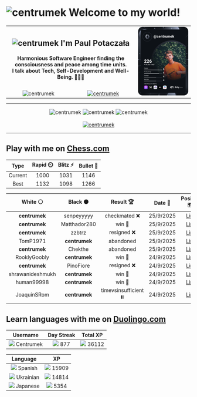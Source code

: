 <h1>
  <img
    src="https://emojis.slackmojis.com/emojis/images/1531849430/4246/blob-sunglasses.gif"
    width="30"
    alt="centrumek"
  />
  Welcome to my world!
</h1>

<table>
  <tbody>
    <tr>
      <td align="center" width="70%" colspan="2">
        <h2>
          <img
            src="https://raw.githubusercontent.com/MartinHeinz/MartinHeinz/master/wave.gif"
            width="30px"
            alt="centrumek"
          />
          I'm Paul Potaczała
        </h2>
        <h4>
          Harmonious Software Engineer finding the consciousness and peace among time units.
          <br/>
          I talk about Tech, Self-Development and Well-Being. 🌿🧘🚀
        </h4>
      </td>
      <td width="30%" rowspan="2">
        <a href="https://app.daily.dev/centrumek">
          <img
            src="./devcard.svg"
            alt="centrumek"
          />
        </a>
      </td>
    </tr>
    <tr align="center">
      <td>
        <img
          src="https://komarev.com/ghpvc/?username=centrumek&label=visitors&color=0e75b6&style=flat"
          alt="centrumek"
        >
      </td>
      <td>
        <a href="https://stackoverflow.com/users/14496012/centrumek">
          <img
            src="https://stackoverflow.com/users/flair/14496012.png?theme=dark"
            alt="centrumek"
          >
        </a>
      </td>
    </tr>
  </tbody>
</table>

---
<div align="center">
  <img 
    src="https://github-readme-stats.vercel.app/api?username=centrumek&show_icons=true&count_private=true&theme=dark&hide_border=true&hide=issues,contribs&bg_color=00000000"
    alt="centrumek"
  />
  <img
    src="https://github-readme-stats.vercel.app/api/top-langs/?username=centrumek&layout=compact&hide_border=true&theme=dark&bg_color=00000000&langs_count=6&exclude_repo=air-statistic-app"
    alt="centrumek"
  />
  <img 
    src="https://github-readme-streak-stats.herokuapp.com?user=centrumek&theme=dark&hide_border=true&background=FFFFFF00"
    alt="centrumek"
  />
  <br/>
  <br/>
  <a href="https://www.buymeacoffee.com/centrumek">
    <img
      src="https://cdn.buymeacoffee.com/buttons/v2/default-orange.png"
      height="50"
      width="210"
      alt="centrumek"
    />
  </a>
</div>

---

## Play with me on [Chess.com](https://www.chess.com/member/centrumek)

<div align="center">
<!--START_SECTION:chessStats-->
<!-- Automatically generated with https://github.com/Balastrong/chess-stats-action -->

| Type | Rapid ⏲️ | Blitz ⚡ | Bullet 🔫 |
|:---:|:---:|:---:|:---:|
| Current | 1000 | 1031 | 1146 |
| Best | 1132 | 1098 | 1266 |

| White ⚪ | Black ⚫ | Result 🏆 | Date 📅 | Position 🗺️ | Type 🕕 |
|:---:|:---:|:---:|:---:|:---:|:---:|
| **centrumek** | senpeyyyyy | checkmated ❌ | 25/9/2025 | <a href="http://www.ee.unb.ca/cgi-bin/tervo/fen.pl?select=1k5r/p4ppp/Ppp5/8/3r1Pn1/1P6/2Q1Kq1P/R1R5 w - - 2 28">Link</a> | Blitz |
| **centrumek** | Matthador280 | win 🥇 | 25/9/2025 | <a href="http://www.ee.unb.ca/cgi-bin/tervo/fen.pl?select=5Q1Q/3b1p1n/2p3pk/3p3p/3P1P2/6P1/3N3P/6K1 b - - 4 33">Link</a> | Blitz |
| **centrumek** | zzbtrz | resigned ❌ | 25/9/2025 | <a href="http://www.ee.unb.ca/cgi-bin/tervo/fen.pl?select=8/5p2/6p1/8/4k3/2p3P1/4K3/2r5 w - - 2 45">Link</a> | Blitz |
| TomP1971 | **centrumek** | abandoned  | 25/9/2025 | <a href="http://www.ee.unb.ca/cgi-bin/tervo/fen.pl?select=rn2k1r1/3b4/1p1p1R2/p2Pp1Np/4P2P/1P6/P2QB3/R5K1 b q - 0 23">Link</a> | Blitz |
| **centrumek** | Chekthe | abandoned  | 25/9/2025 | <a href="http://www.ee.unb.ca/cgi-bin/tervo/fen.pl?select=8/1p6/5p2/6p1/2k1Kp1p/2P2N1r/8/8 w - - 2 48">Link</a> | Blitz |
| RooklyGoobly | **centrumek** | win 🥇 | 24/9/2025 | <a href="http://www.ee.unb.ca/cgi-bin/tervo/fen.pl?select=8/8/8/2k5/1p5K/8/2pr4/4R3 w - - 0 56">Link</a> | Blitz |
| **centrumek** | PinoFiore | resigned ❌ | 24/9/2025 | <a href="http://www.ee.unb.ca/cgi-bin/tervo/fen.pl?select=8/2q1Kp2/8/8/8/5kp1/8/8 w - - 0 58">Link</a> | Blitz |
| shrawanideshmukh | **centrumek** | win 🥇 | 24/9/2025 | <a href="http://www.ee.unb.ca/cgi-bin/tervo/fen.pl?select=rnbqkbnr/pppppppp/8/8/8/8/PPPPPPPP/RNBQKBNR w KQkq - 0 1">Link</a> | Blitz |
| human99998 | **centrumek** | win 🥇 | 24/9/2025 | <a href="http://www.ee.unb.ca/cgi-bin/tervo/fen.pl?select=8/8/3R1p1b/1p1B2p1/3kP1Pp/5P1P/1r6/2r3K1 w - - 1 40">Link</a> | Blitz |
| JoaquinSRom | **centrumek** | timevsinsufficient ⏸️ | 24/9/2025 | <a href="http://www.ee.unb.ca/cgi-bin/tervo/fen.pl?select=8/8/2K1Q3/8/8/2k5/8/8 w - - 5 60">Link</a> | Blitz |

<!--END_SECTION:chessStats-->
</div>

## Learn languages with me on [Duolingo.com](https://www.duolingo.com/profile/Centrumek)

<div align="center">
<!--START_SECTION:duolingoStats-->
<!-- Automatically generated with https://github.com/centrumek/duolingo-readme-stats-->

| Username | Day Streak | Total XP |
|:---:|:---:|:---:|
| <img src="https://raw.githubusercontent.com/centrumek/duolingo-readme-stats/main/assets/duolingo.png" height="12"> Centrumek | <img src="https://raw.githubusercontent.com/centrumek/duolingo-readme-stats/main/assets/streakactive.svg" height="12"> 877 | <img src="https://raw.githubusercontent.com/centrumek/duolingo-readme-stats/main/assets/xp.svg" height="12"> 36112 |

| Language | XP |
|:---:|:---:|
| <img src="https://raw.githubusercontent.com/centrumek/duolingo-readme-stats/main/assets/langs/spanish.svg" height="12"> Spanish | <img src="https://raw.githubusercontent.com/centrumek/duolingo-readme-stats/main/assets/xp.svg" height="12"> 15909 |
| <img src="https://raw.githubusercontent.com/centrumek/duolingo-readme-stats/main/assets/langs/ukrainian.svg" height="12"> Ukrainian | <img src="https://raw.githubusercontent.com/centrumek/duolingo-readme-stats/main/assets/xp.svg" height="12"> 14814 |
| <img src="https://raw.githubusercontent.com/centrumek/duolingo-readme-stats/main/assets/langs/japanese.svg" height="12"> Japanese | <img src="https://raw.githubusercontent.com/centrumek/duolingo-readme-stats/main/assets/xp.svg" height="12"> 5354 |

<!--END_SECTION:duolingoStats-->
</div>
<!--
**centrumek/centrumek** is a ✨ _special_ ✨ repository because its `README.md` (this file) appears on your GitHub profile.

Here are some ideas to get you started:

- 🔭 I’m currently working on ...
- 🌱 I’m currently learning ...
- 👯 I’m looking to collaborate on ...
- 🤔 I’m looking for help with ...
- 💬 Ask me about ...
- 📫 How to reach me: ...
- 😄 Pronouns: ...
- ⚡ Fun fact: ...
-->
